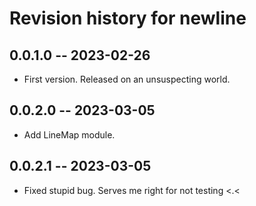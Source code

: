 # Revision history for newline

## 0.0.1.0 -- 2023-02-26

* First version. Released on an unsuspecting world.

## 0.0.2.0 -- 2023-03-05

* Add LineMap module.

## 0.0.2.1 -- 2023-03-05

* Fixed stupid bug.
  Serves me right for not testing <.<
